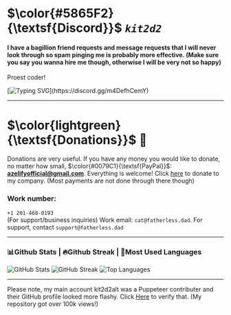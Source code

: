 # $\color{#5865F2}{\textsf{Discord}}$ _`kit2d2`_
#### I have a bagillion friend requests and message requests that I will never look through so spam pinging me is probably more effective. (Make sure you say you wanna hire me though, otherwise I will be very not so happy)
Proest coder!

[![Typing SVG](https://readme-typing-svg.demolab.com?font=Ubuntu&weight=700&pause=1000&color=555555BE&background=ECEFFF00&multiline=true&width=1000&height=100&lines=My+creativity+is+limited+in+just+an+md+file.+Join+my+Discord+server+to+hire+me!)](https://discord.gg/m4DefhCemY)

---

# $\color{lightgreen}{\textsf{Donations}}$ 💸
Donations are very useful. If you have any money you would like to donate, no matter how small, $\color{#0079C1}{\textsf{PayPal}}$: **azelifyofficial@gmail.com**. Everything is welcome! Click [here](https://t.co/QlxalFfUeP) to donate to my company. (Most payments are not done through there though)

### Work number:
`+1 201-468-0193`  
(For support/business inquiries)
Work email: `cat@fatherless.dad`. For support, contact `support@fatherless.dad`

---

### 📊Github Stats | 🔥Github Streak | 🙊Most Used Languages 
![GitHub Stats](https://github-readme-stats.vercel.app/api?username=cat2d2&show_icons=true&theme=radical) ![GitHub Streak](https://streak-stats.demolab.com?user=cat2d2&theme=radical) ![Top Languages](https://github-readme-stats.vercel.app/api/top-langs/?username=cat2d2&layout=compact&theme=r)

---

Please note, my main account kit2d2alt was a Puppeteer contributer and their GitHub profile looked more flashy. Click [Here](https://web.archive.org/web/20240919133234/github.com/kit2d2alt) to verify that. (My repository got over 100k views!)
